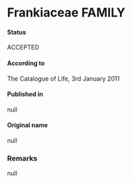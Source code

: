 Frankiaceae FAMILY
=======

#### Status
ACCEPTED

#### According to
The Catalogue of Life, 3rd January 2011

#### Published in
null

#### Original name
null

### Remarks
null